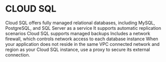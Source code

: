 
# CLOUD SQL

Cloud SQL offers fully managed relational databases, including MySQL, PostgreSQL, and SQL Server as a service
It supports automatic replication scenarios
Cloud SQL supports managed backups
Includes a network firewall, which controls network access to each database instance
When your application does not reside in the same VPC connected network and region as your Cloud SQL instance, use a proxy to secure its external connection.